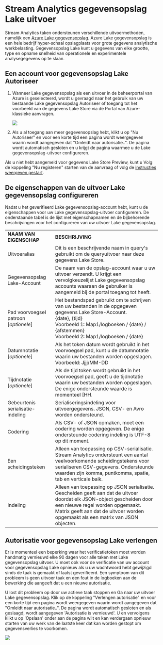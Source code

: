 <properties
    pageTitle="Stream Analytics gegevensopslag Lake uitvoer | Microsoft Azure"
    description="Configuratie van verificatie en machtiging van een Azure Lake gegevensopslag in een Stream Analytics-project"
    keywords=""
    services="stream-analytics"
    documentationCenter=""
    authors="jeffstokes72"
    manager="jhubbard"
    editor="cgronlun"
/>

<tags
    ms.service="stream-analytics"
    ms.devlang="na"
    ms.topic="article"
    ms.tgt_pltfrm="na"
    ms.workload="big-data"
    ms.date="09/26/2016"
    ms.author="jeffstok"
/>

# <a name="stream-analytics-data-lake-store-output"></a>Stream Analytics gegevensopslag Lake uitvoer

Stream Analytics taken ondersteunen verschillende uitvoermethoden, namelijk een [Azure Lake gegevensopslag](https://azure.microsoft.com/services/data-lake-store/). Azure Lake gegevensopslag is een hele bedrijf hyper-schaal opslagplaats voor grote gegevens analytische werkbelasting. Gegevensopslag Lake kunt u gegevens van elke grootte, type en opname snelheid van operationele en experimentele analysegegevens op te slaan.

## <a name="authorize-a-data-lake-store-account"></a>Een account voor gegevensopslag Lake Autoriseer

1.  Wanneer Lake gegevensopslag als een uitvoer in de beheerportal van Azure is geselecteerd, wordt u gevraagd naar het gebruik van uw bestaande Lake gegevensopslag Autoriseer of toegang tot het voorbeeld van de gegevens Lake Store via de Portal van Azure-klassieke aanvragen.

    ![](media/stream-analytics-data-lake-output/stream-analytics-data-lake-output-authorization.png)  

2.  Als u al toegang aan meer gegevensopslag hebt, klikt u op "Nu Autoriseer" en voor een korte tijd een pagina wordt weergegeven waarin wordt aangegeven dat "Omleidt naar autorisatie..". De pagina wordt automatisch gesloten en u krijgt de pagina waarmee u de Lake gegevensopslag-uitvoer configureren.

Als u niet hebt aangemeld voor gegevens Lake Store Preview, kunt u Volg de koppeling "Nu registeren" starten van de aanvraag of volg de [instructies weergeven gestart](../data-lake-store/data-lake-store-get-started-portal.md).

## <a name="configure-the-data-lake-store-output-properties"></a>De eigenschappen van de uitvoer Lake gegevensopslag configureren

Nadat u het geverifieerd Lake gegevensopslag-account hebt, kunt u de eigenschappen voor uw Lake gegevensopslag-uitvoer configureren. De onderstaande tabel is de lijst met eigenschapnamen en de bijbehorende beschrijvingen voor het configureren van uw uitvoer Lake gegevensopslag.

<table>
<tbody>
<tr>
<td><B>NAAM VAN EIGENSCHAP</B></td>
<td><B>BESCHRIJVING</B></td>
</tr>
<tr>
<td>Uitvoeralias</td>
<td>Dit is een beschrijvende naam in query's gebruikt om de queryuitvoer naar deze gegevens Lake Store.</td>
</tr>
<tr>
<td>Gegevensopslag Lake-Account</td>
<td>De naam van de opslag-account waar u uw uitvoer verzendt. U krijgt een vervolgkeuzelijst Lake gegevensopslag accounts waaraan de gebruiker is aangemeld bij de portal toegang tot heeft.</td>
</tr>
<tr>
<td>Pad voorvoegsel patroon [<I>optionele</I>]</td>
<td>Het bestandspad gebruikt om te schrijven van uw bestanden in de opgegeven gegevens Lake Store-Account. <BR>{date}, {tijd}<BR>Voorbeeld 1: Map1/logboeken / {date} / {afstemmen}<BR>Voorbeeld 2: Map1/logboeken / {date}</td>
</tr>
<tr>
<td>Datumnotatie [<I>optionele</I>]</td>
<td>Als het token datum wordt gebruikt in het voorvoegsel pad, kunt u de datumnotatie waarin uw bestanden worden opgeslagen. Voorbeeld: Jjjj/MM-DD</td>
</tr>
<tr>
<td>Tijdnotatie [<I>optionele</I>]</td>
<td>Als de tijd token wordt gebruikt in het voorvoegsel pad, geeft u de tijdnotatie waarin uw bestanden worden opgeslagen. De enige ondersteunde waarde is momenteel [HH.</td>
</tr>
<tr>
<td>Gebeurtenis serialisatie-indeling</td>
<td>Serialiseringsindeling voor uitvoergegevens. JSON, CSV- en Avro worden ondersteund.</td>
</tr>
<tr>
<td>Codering</td>
<td>Als CSV- of JSON opmaken, moet een codering worden opgegeven. De enige ondersteunde codering indeling is UTF-8 op dit moment.</td>
</tr>
<tr>
<td>Een scheidingsteken</td>
<td>Alleen van toepassing op CSV-serialisatie. Stream Analytics ondersteunt een aantal veelvoorkomende scheidingstekens voor serialiseren CSV-gegevens. Ondersteunde waarden zijn komma, puntkomma, spatie, tab en verticale balk.</td>
</tr>
<tr>
<td>Indeling</td>
<td>Alleen van toepassing op JSON serialisatie. Gescheiden geeft aan dat de uitvoer doordat elk JSON-object gescheiden door een nieuwe regel worden opgemaakt. Matrix geeft aan dat de uitvoer worden opgemaakt als een matrix van JSON objecten.</td>
</tr>
</tbody>
</table>

## <a name="renew-data-lake-store-authorization"></a>Autorisatie voor gegevensopslag Lake verlengen

Er is momenteel een beperking waar het verificatietoken moet worden handmatig vernieuwd elke 90 dagen voor alle taken met Lake gegevensopslag uitvoer. U moet ook voor de verificatie van uw account voor gegevensopslag Lake opnieuw als u uw wachtwoord hebt gewijzigd sinds de taak is gemaakt of laatst geverifieerd. Een symptoom van dit probleem is geen uitvoer taak en een fout in de logboeken aan de bewerking die aangeeft dat u een nieuwe autorisatie.

U lost dit probleem op door uw actieve taak stoppen en Ga naar uw uitvoer Lake gegevensopslag. Klik op de koppeling "Verlengen autorisatie" en voor een korte tijd een pagina wordt weergegeven waarin wordt aangegeven dat "Omleidt naar autorisatie..". De pagina wordt automatisch gesloten en als geslaagd, wordt aangegeven 'Autorisatie is vernieuwd'. U en vervolgens klikt u op 'Opslaan' onder aan de pagina wilt en kan verdergaan opnieuw starten van uw werk van de laatste keer dat kan worden gestopt om gegevensverlies te voorkomen.

![](media/stream-analytics-data-lake-output/stream-analytics-data-lake-output-renew-authorization.png)
